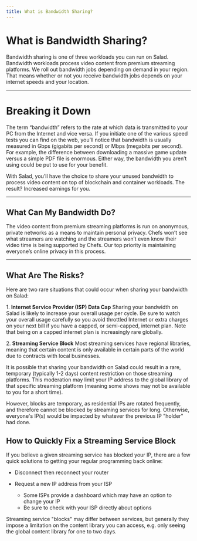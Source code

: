 ```yaml
---
title: What is Bandwidth Sharing?
---
```


# What is Bandwidth Sharing?

Bandwidth sharing is one of three workloads you can run on Salad. Bandwidth workloads process video content from premium streaming platforms. We roll out bandwidth jobs depending on demand in your region. That means whether or not you receive bandwidth jobs depends on your internet speeds and your location.

* * *

# Breaking it Down

The term “bandwidth” refers to the rate at which data is transmitted to your PC from the Internet and vice versa. If you initiate one of the various speed tests you can find on the web, you’ll notice that bandwidth is usually measured in Gbps (gigabits per second) or Mbps (megabits per second). For example, the difference between downloading a massive game update versus a simple PDF file is enormous. Either way, the bandwidth you aren’t using could be put to use for your benefit.

With Salad, you’ll have the choice to share your unused bandwidth to process video content on top of blockchain and container workloads. The result? Increased earnings for you.

* * *

## **What Can My Bandwidth Do?**

The video content from premium streaming platforms is run on anonymous, private networks as a means to maintain personal privacy. Chefs won’t see what streamers are watching and the streamers won’t even know their video time is being supported by Chefs. Our top priority is maintaining everyone’s online privacy in this process.

* * *

## **What Are The Risks?**

Here are two rare situations that could occur when sharing your bandwidth on Salad: 

1\. **Internet Service Provider (ISP) Data Cap** Sharing your bandwidth on Salad is likely to increase your overall usage per cycle. Be sure to watch your overall usage carefully so you avoid throttled Internet or extra charges on your next bill if you have a capped, or semi-capped, internet plan. Note that being on a capped internet plan is increasingly rare globally. 

2\. **Streaming Service Block** Most streaming services have regional libraries, meaning that certain content is only available in certain parts of the world due to contracts with local businesses.

It is possible that sharing your bandwidth on Salad could result in a rare, temporary (typically 1-2 days) content restriction on those streaming platforms. This moderation may limit your IP address to the global library of that specific streaming platform (meaning some shows may not be available to you for a short time).

However, blocks are temporary, as residential IPs are rotated frequently, and therefore cannot be blocked by streaming services for long. Otherwise, everyone's IP(s) would be impacted by whatever the previous IP "holder" had done.

## **How to Quickly Fix a Streaming Service Block**

If you believe a given streaming service has blocked your IP, there are a few quick solutions to getting your regular programming back online:

- Disconnect then reconnect your router
- Request a new IP address from your ISP
  
  - Some ISPs provide a dashboard which may have an option to change your IP
  - Be sure to check with your ISP directly about options

Streaming service "blocks" may differ between services, but generally they impose a limitation on the content library you can access, e.g. only seeing the global content library for one to two days.
